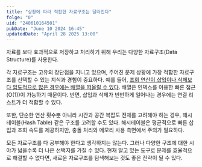 ```yaml
---
title: "상황에 따라 적합한 자료구조는 달라진다"
folge: "0"
uid: "240610164501"
pubDate: "June 10 2024 16:45"
updatedDate: "April 28 2025 13:00"
---
```


자료를 보다 효과적으로 저장하고 처리하기 위해 우리는 다양한 자료구조(Data Structure)를 사용한다.

각 자료구조는 고유의 장단점을 지니고 있으며, 주어진 문제 상황에 가장 적합한 자료구조를 선택할 수 있는 지식과 경험이 중요하다. 예를 들어, [조회 연산이 삽입이나 삭제보다 압도적으로 많은 경우에는 배열을 떠올릴 수 있다](/note/250203120334). 배열은 인덱스를 이용한 빠른 접근(O(1))이 가능하기 때문이다. 반면, 삽입과 삭제가 빈번하게 일어나는 경우에는 연결 리스트가 더 적합할 수 있다.

또한, 단순한 연산 횟수뿐 아니라 시간과 공간 복잡도 전체를 고려해야 하는 경우, 해시테이블(Hash Table) 같은 구조를 고려할 수도 있다. 해시테이블은 평균적으로 빠른 삽입과 조회 속도를 제공하지만, 충돌 처리와 메모리 사용 측면에서 주의가 필요하다.

모든 자료구조를 다 공부해야 한다고 생각하지는 않는다. 그러나 다양한 구조에 대한 시야가 넓을수록 더 나은 선택지를 가질 수 있다. 현재 알고 있는 도구로 문제를 효율적으로 해결할 수 없다면, 새로운 자료구조를 탐색해보는 것도 좋은 전략이 될 수 있다.
